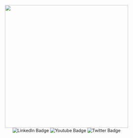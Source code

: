 
<div id="header" align="center">
  
  <img src="https://www.shootdartsolutions.com/img/service/web-design.gif" width="400"/>
  
  <div id="badges">
      <img src="https://img.shields.io/badge/LinkedIn-blue?style=for-the-badge&logo=linkedin&logoColor=white" alt="LinkedIn Badge"/>
      <img src="https://img.shields.io/badge/YouTube-red?style=for-the-badge&logo=youtube&logoColor=white" alt="Youtube Badge"/>
      <img src="https://img.shields.io/badge/Twitter-blue?style=for-the-badge&logo=twitter&logoColor=white" alt="Twitter Badge"/>
  </div>
  
  
</div>


<!--
**cryptododo04/cryptododo04** is a ✨ _special_ ✨ repository because its `README.md` (this file) appears on your GitHub profile.

Here are some ideas to get you started:

- 🔭 I’m currently working on ...
- 🌱 I’m currently learning ...
- 👯 I’m looking to collaborate on ...
- 🤔 I’m looking for help with ...
- 💬 Ask me about ...
- 📫 How to reach me: ...
- 😄 Pronouns: ...
- ⚡ Fun fact: ...
-->
